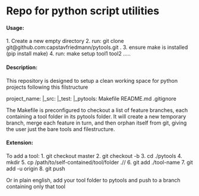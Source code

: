 <h1>Repo for python script utilities</h1>

<h4>Usage:</h4>
1. Create a new empty directory
2. run: git clone git@github.com:capstavfriedmann/pytools.git .
3. ensure make is installed (pip install make)
4. run: make setup tool1 tool2 .....

<h4>Description:</h4>

This repository is designed to setup a clean working space for python projects following this filstructure

project_name:
|_src:
|_test:
|_pytools:
Makefile
README.md
.gitignore

The Makefile is preconfigured to checkout a list of feature branches, each containing a tool folder in its pytools folder. It will create a new temporary branch, merge each feature in turn, and then orphan itself from git, giving the user just the bare tools and filestructure.


<h4>Extension:</h4>

To add a tool:
    1. git checkout master
    2. git checkout -b <tool-name>
    3. cd ./pytools
    4. mkdir <tool-name>
    5. cp /path/to/self-contained/tool/folder ./<tool-name>/
    6. git add ./tool-name
    7. git add -u origin <tool-name>
    8. git push

Or in plain english, add your tool folder to pytools and push to a branch containing only that tool